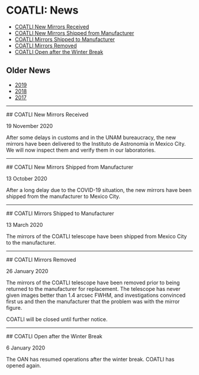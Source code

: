 # COATLI: News

* [COATLI New Mirrors Received](#20201013)
* [COATLI New Mirrors Shipped from Manufacturer](#20201013)
* [COATLI Mirrors Shipped to Manufacturer](#20200313)
* [COATLI Mirrors Removed](#20200126)
* [COATLI Open after the Winter Break](#20200106)

## Older News

* [2019](news-2019.html)
* [2018](news-2018.html)
* [2017](news-older.html)

<hr/>

<a name="20201119"/>
## COATLI New Mirrors Received

19 November 2020

After some delays in customs and in the UNAM bureaucracy, the new mirrors have been delivered to the Instituto de Astronomía in Mexico City. We will now inspect them and verify them in our laboratories.

<hr/>

<a name="20201013"/>
## COATLI New Mirrors Shipped from Manufacturer

13 October 2020

After a long delay due to the COVID-19 situation, the new mirrors have been
shipped from the manufacturer to Mexico City.

<hr/>

<a name="20200313"/>
## COATLI Mirrors Shipped to Manufacturer

13 March 2020

The mirrors of the COATLI telescope have been shipped from Mexico City to the manufacturer.

<hr/>

<a name="20200108"/>
## COATLI Mirrors Removed

26 January 2020

The mirrors of the COATLI telescope have been removed prior to being returned to
the manufacturer for replacement. The telescope has never given images better
than 1.4 arcsec FWHM, and investigations convinced first us and then the
manufacturer that the problem was with the mirror figure.

COATLI will be closed until further notice.

<hr/>

<a name="20200108"/>
## COATLI Open after the Winter Break

6 January 2020

The OAN has resumed operations after the winter break. COATLI has opened again.
